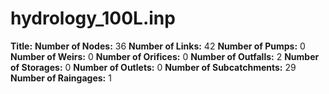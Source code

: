 # hydrology_100L.inp
**Title:** 
**Number of Nodes:** 36
**Number of Links:** 42
**Number of Pumps:** 0
**Number of Weirs:** 0
**Number of Orifices:** 0
**Number of Outfalls:** 2
**Number of Storages:** 0
**Number of Outlets:** 0
**Number of Subcatchments:** 29
**Number of Raingages:** 1
